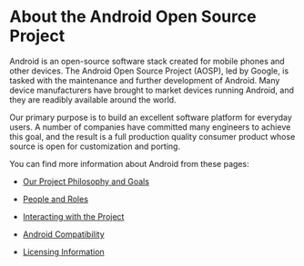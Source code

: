 # About the Android Open Source Project #

Android is an open-source software stack created for mobile phones and
other devices.  The Android Open Source Project (AOSP), led by Google, is
tasked with the maintenance and further development of Android. Many device
manufacturers have brought to market devices running Android, and they are
readibly available around the world.

Our primary purpose is to build an excellent software platform for everyday
users. A number of companies have committed many engineers to achieve this
goal, and the result is a full production quality consumer product whose
source is open for customization and porting.

You can find more information about Android from these pages:

- [Our Project Philosophy and Goals](philosophy.html)

- [People and Roles](roles.html)

- [Interacting with the Project](/source/index.html)

- [Android Compatibility](/compatibility/index.html)

- [Licensing Information](licenses.html)

